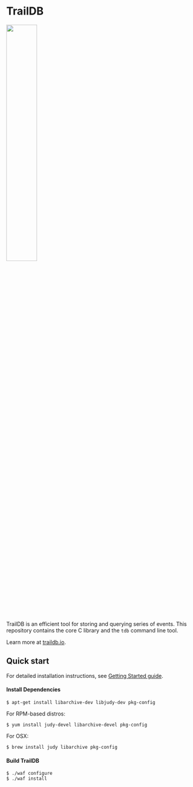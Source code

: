 # TrailDB

<img src="http://traildb.io/images/tdb_logo@2x.png" style="width: 40%">

TrailDB is an efficient tool for storing and querying series of events.
This repository contains the core C library and the `tdb` command line tool.

Learn more at [traildb.io](http://traildb.io).

## Quick start

For detailed installation instructions, see [Getting Started guide](http://traildb.io/docs/getting_started/).

#### Install Dependencies

	$ apt-get install libarchive-dev libjudy-dev pkg-config

For RPM-based distros:

	$ yum install judy-devel libarchive-devel pkg-config

For OSX:

	$ brew install judy libarchive pkg-config

#### Build TrailDB

    $ ./waf configure
    $ ./waf install

